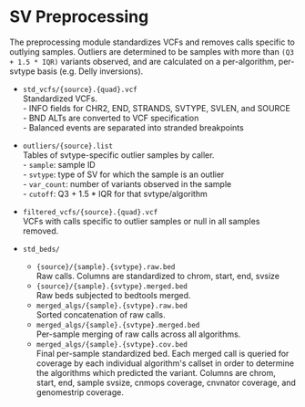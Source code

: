# SV Preprocessing

The preprocessing module standardizes VCFs and removes calls specific to
outlying samples. Outliers are determined to be samples with more than 
`(Q3 + 1.5 * IQR)` variants observed, and are calculated on a per-algorithm,
per-svtype basis (e.g. Delly inversions).

* `std_vcfs/{source}.{quad}.vcf`  
    Standardized VCFs.  
        - INFO fields for CHR2, END, STRANDS, SVTYPE, SVLEN, and SOURCE    
        - BND ALTs are converted to VCF specification  
        - Balanced events are separated into stranded breakpoints  

* `outliers/{source}.list`  
    Tables of svtype-specific outlier samples by caller.  
        - `sample`: sample ID  
        - `svtype`: type of SV for which the sample is an outlier  
        - `var_count`: number of variants observed in the sample  
        - `cutoff`: Q3 + 1.5 * IQR for that svtype/algorithm  

* `filtered_vcfs/{source}.{quad}.vcf`  
    VCFs with calls specific to outlier samples or null in all samples removed.  

* `std_beds/`
    * `{source}/{sample}.{svtype}.raw.bed`  
        Raw calls. Columns are standardized to chrom, start, end, svsize
    * `{source}/{sample}.{svtype}.merged.bed`  
        Raw beds subjected to bedtools merged.
    * `merged_algs/{sample}.{svtype}.raw.bed`  
        Sorted concatenation of raw calls.
    * `merged_algs/{sample}.{svtype}.merged.bed`  
        Per-sample merging of raw calls across all algorithms.
    * `merged_algs/{sample}.{svtype}.cov.bed`  
        Final per-sample standardized bed. Each merged call is queried for
        coverage by each individual algorithm's callset in order to determine 
        the algorithms which predicted the variant.  Columns are chrom, start, 
        end, sample svsize, cnmops coverage, cnvnator coverage, and genomestrip 
        coverage. 
        
